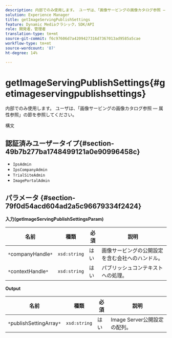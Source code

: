 ```yaml
---
description: 内部でのみ使用します。 ユーザは、「画像サービングの画像カタログ参照 — 属性参照」の節を参照してください。
solution: Experience Manager
title: getImageServingPublishSettings
feature: Dynamic Mediaクラシック，SDK/API
role: 開発者，管理者
translation-type: tm+mt
source-git-commit: f6c97606d7a4209427316d7367013ad9585a5cae
workflow-type: tm+mt
source-wordcount: '87'
ht-degree: 14%

---
```



# getImageServingPublishSettings{#getimageservingpublishsettings}

内部でのみ使用します。 ユーザは、「画像サービングの画像カタログ参照 — 属性参照」の節を参照してください。

構文

## 認証済みユーザータイプ{#section-49b7b277ba1748499121a0e90996458c}

* `IpsAdmin`
* `IpsCompanyAdmin`
* `TrialSiteAdmin`
* `ImagePortalAdmin`

## パラメータ {#section-79f0d54acd604ad2a5c96679334f2424}

**入力(getImageServingPublishSettingsParam)**

| 名前 | 種類 | 必須 | 説明 |
|---|---|---|---|
| `*`companyHandle`*` | `xsd:string` | はい | 画像サービングの公開設定を含む会社へのハンドル。 |
| `*`contextHandle`*` | `xsd:string` | はい | パブリッシュコンテキストへの処理。 |

**Output**

| 名前 | 種類 | 必須 | 説明 |
|---|---|---|---|
| `*`publishSettingArray`*` | `xsd:string` | はい | Image Server公開設定の配列。 |

